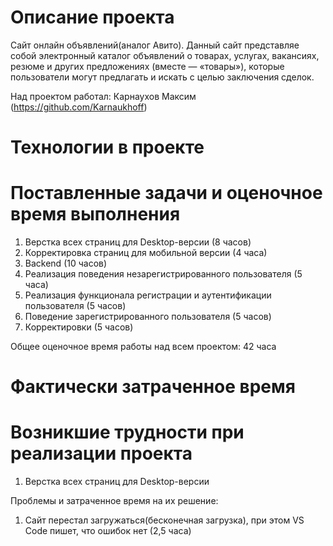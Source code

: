 # Описание проекта
Сайт онлайн объявлений(аналог Авито). 
Данный сайт представляе собой электронный каталог объявлений о товарах, услугах, вакансиях, резюме и других предложениях (вместе — «товары»), которые пользователи могут предлагать и искать с целью заключения сделок.

Над проектом работал: Карнаухов Максим (https://github.com/Karnaukhoff)
# Технологии в проекте

# Поставленные задачи и оценочное время выполнения
1. Верстка всех страниц для Desktop-версии (8 часов)
2. Корректировка страниц для мобильной версии (4 часа)
3. Backend (10 часов)
4. Реализация поведения незарегистрированного пользователя (5 часа)
5. Реализация функционала регистрации и аутентификации пользователя (5 часов)
6. Поведение зарегистрированного пользователя (5 часов)
7. Корректировки (5 часов)

Общее оценочное время работы над всем проектом: 42 часа
# Фактически затраченное время

# Возникшие трудности при реализации проекта
1. Верстка всех страниц для Desktop-версии

Проблемы и затраченное время на их решение:
1. Сайт перестал загружаться(бесконечная загрузка), при этом VS Code пишет, что ошибок нет (2,5 часа)
